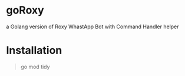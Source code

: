 # goRoxy

a Golang version of Roxy WhastApp Bot with Command Handler helper

# Installation

> go mod tidy